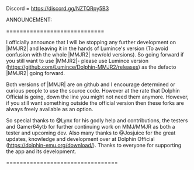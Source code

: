 Discord = https://discord.gg/NZTQRpy5B3

ANNOUNCEMENT:

=============================

I officially announce that I will be stopping any further development on |MMJR2| and leaving it in the hands of Lumince's version (To avoid confusion with the whole |MMJR2| new/old versions). So going forward if you still want to use |MMJR2|- please use Lumince version (https://github.com/Lumince/Dolphin-MMJR2/releases) as the defacto |MMJR2| going forward.

Both versions of |MMJR| are on github and I encourage determined or curious people to use the source code. However at the rate that Dolphin Official is going, down the line you might not need them anymore. However, if you still want something outside the official version then these forks are always freely available as an option.

So special thanks to @Lynx for his godly help and contributions, the testers and Gamer64ytb for further continuing work on MMJ/MMJR as both a tester and upcoming dev. Also many thanks to @Josjuice for the great updates, knowledge and development over at Dolphin Official (https://dolphin-emu.org/download/). Thanks to everyone for supporting the app and its development.

=================================
